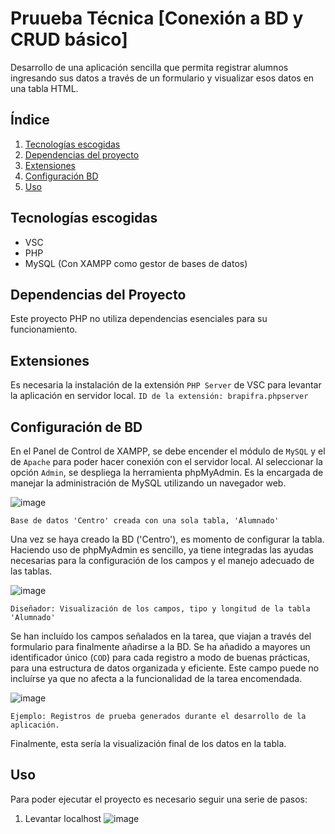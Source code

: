 # Pruueba Técnica [Conexión a BD y CRUD básico]

Desarrollo de una aplicación sencilla que permita registrar alumnos ingresando sus datos a través de un formulario y visualizar esos datos en una tabla HTML.

## Índice

1. [Tecnologías escogidas](#tecnologíasescogidas)
2. [Dependencias del proyecto](#dependencias)
3. [Extensiones](#extensiones)
4. [Configuración BD](#configuracionBD)
5. [Uso](#uso)

## Tecnologías escogidas
- VSC 
- PHP
- MySQL (Con XAMPP como gestor de bases de datos)


## Dependencias del Proyecto
Este proyecto PHP no utiliza dependencias esenciales para su funcionamiento.

 
## Extensiones
Es necesaria la instalación de la extensión `PHP Server` de VSC para levantar la aplicación en servidor local.
`ID de la extensión: brapifra.phpserver`


## Configuración de BD
En el Panel de Control de XAMPP, se debe encender el módulo de `MySQL` y el de `Apache` para poder hacer conexión con el servidor local.
Al seleccionar la opción `Admin`, se despliega la herramienta phpMyAdmin. Es la encargada de manejar la administración de MySQL utilizando un navegador web.


![image](https://github.com/user-attachments/assets/2d0dab7a-05d3-4a64-86a3-39957eadeef4)

`Base de datos 'Centro' creada con una sola tabla, 'Alumnado'`

Una vez se haya creado la BD ('Centro'), es momento de configurar la tabla. Haciendo uso de phpMyAdmin es sencillo, ya tiene integradas las ayudas necesarias para la configuración de los campos y el manejo adecuado de las tablas.

![image](https://github.com/user-attachments/assets/3c461bbc-14aa-4195-9374-33df5e6cbc55)

`Diseñador: Visualización de los campos, tipo y longitud de la tabla 'Alumnado'`

Se han incluído los campos señalados en la tarea, que viajan a través del formulario para finalmente añadirse a la BD. Se ha añadido a mayores un identificador único (`COD`) para cada registro a modo de buenas prácticas, para una estructura de datos organizada y eficiente. Este campo puede no incluírse ya que no afecta a la funcionalidad de la tarea encomendada.

![image](https://github.com/user-attachments/assets/b814ac76-4b0d-45fc-9ecb-bf9e39cbc0ea)

`Ejemplo: Registros de prueba generados durante el desarrollo de la aplicación.`

Finalmente, esta sería la visualización final de los datos en la tabla.

## Uso
Para poder ejecutar el proyecto es necesario seguir una serie de pasos:

1. Levantar localhost
![image](https://github.com/user-attachments/assets/59d70fa0-5dc7-4eef-9a9e-dc2595c0cd7c)


